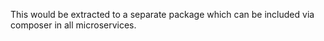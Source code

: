 This would be extracted to a separate package which can be included via composer in all microservices.
